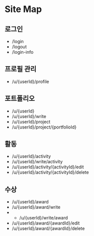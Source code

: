 # Site Map
## 로그인
* /login
* /logout
* /login-info

## 프로필 관리
* /u/{userId}/profile

## 포트폴리오
* /u/{userId}
* /u/{userId}/write
* /u/{userId}/project
* /u/{userId}/project/{portfolioId}

## 활동
* /u/{userId}/activity
* /u/{userId}/write/activity
* /u/{userId}/activity/{activityId}/edit
* /u/{userId}/activity/{activityId}/delete

## 수상
* /u/{userId}/award
* /u/{userId}/award/write
* * /u/{userId}/write/award
* /u/{userId}/award/{awardId}/edit
* /u/{userId}/award/{awardId}/delete